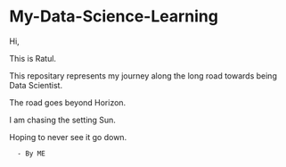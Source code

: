 # My-Data-Science-Learning

Hi,

This is Ratul.

This repositary represents my journey along the long road towards being Data Scientist.

The road goes beyond Horizon.

I am chasing the setting Sun.

Hoping to never see it go down.

      - By ME
